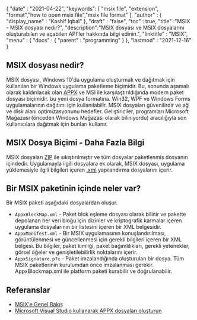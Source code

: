{
  "date" : "2021-04-22",
  "keywords": [ "msix file", "extension", "format","how to open msix file","msix file format" ],
  "author" : {
    "display_name" : "Kashif Iqbal"
},
  "draft" : "false",
  "toc" : true,
  "title" :"MSIX - MSIX dosyası nedir?",
  "description":"MSIX dosyası ve MSIX dosyalarını oluşturabilen ve açabilen API'ler hakkında bilgi edinin.",
  "linktitle" : "MSIX",
  "menu" : {
    "docs" : {
      "parent" : "programming"
}
},
  "lastmod" : "2021-12-16"
}

## MSIX dosyası nedir?

MSIX dosyası, Windows 10'da uygulama oluşturmak ve dağıtmak için kullanılan bir Windows uygulama paketleme biçimidir. Bu, sonunda aşamalı olarak kaldırılacak olan [APPX](/tr/programming/appx/) ve MSI ile karşılaştırıldığında modern paket dosyası biçimidir. bu yeni dosya formatına. Win32, WPF ve Windows Forms uygulamalarının dağıtımı için kullanılabilir. MSIX dosyaları güvenilirdir ve ağ ve disk alanı optimizasyonunu hedefler. Geliştiriciler, programları Microsoft Mağazası (önceden Windows Mağazası olarak biliniyordu) aracılığıyla son kullanıcılara dağıtmak için bunları kullanır.

## MSIX Dosya Biçimi - Daha Fazla Bilgi

MSIX dosyaları [ZIP](/tr/compression/zip/) ile sıkıştırılmıştır ve tüm dosyalar paketlenmiş dosyanın içindedir. Uygulamayla ilgili dosyalara ek olarak, MSIX dosyası, uygulama yüklemesiyle ilgili bilgileri içeren [.xml](/tr/web/xml/) yapılandırma dosyalarını içerir.

## Bir MSIX paketinin içinde neler var?

Bir MSIX paketi aşağıdaki dosyalardan oluşur.

* `AppxBlockMap.xml` - Paket blok eşleme dosyası olarak bilinir ve pakette depolanan her veri bloğu için dizinler ve kriptografik karmalar içeren uygulama dosyalarının bir listesini içeren bir XML belgesidir.
* `AppxManifest.xml` - Bir MSIX uygulamasının konuşlandırılması, görüntülenmesi ve güncellenmesi için gerekli bilgileri içeren bir XML belgesi. Bu bilgiler, paket kimliği, paket bağımlılıkları, gerekli yetenekler, görsel öğeler ve genişletilebilirlik noktalarını içerir.
* `AppxSignature.p7x` - Paket imzalandığında oluşturulan bir dosya. Tüm MSIX paketlerinin kurulumdan önce imzalanması gerekir. AppxBlockmap.xml ile platform paketi kurabilir ve doğrulanabilir.

## Referanslar

* [MSIX'e Genel Bakış](https://learn.microsoft.com/en-us/windows/msix/overview)
* [Microsoft Visual Studio kullanarak APPX dosyaları oluşturun](https://learn.microsoft.com/en-us/windows/msix/desktop/vs-package-overview)

